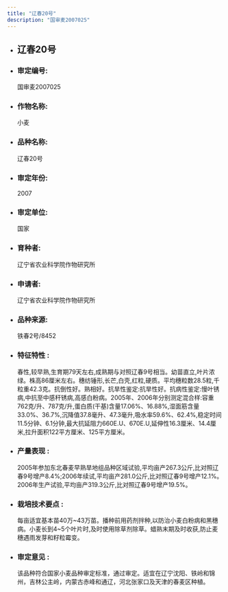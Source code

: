 ```yaml
---
title: "辽春20号"
description: "国审麦2007025"
---
```

* ## 辽春20号
* ###  审定编号:  
   国审麦2007025

*  ### 作物名称:  
   小麦

*   ###  品种名称: 
    辽春20号

*   ### 审定年份: 
    2007

*   ### 审定单位:  
    国家

*   ### 育种者:  
    辽宁省农业科学院作物研究所

*   ### 申请者:  
    辽宁省农业科学院作物研究所

*   ### 品种来源:  
    铁春2号/8452

*   ### 特征特性 : 
    春性,较早熟,生育期79天左右,成熟期与对照辽春9号相当。幼苗直立,叶片浓绿。株高86厘米左右。穗纺锤形,长芒,白壳,红粒,硬质。平均穗粒数28.5粒,千粒重42.3克。抗倒性好。熟相好。抗旱性鉴定:抗旱性好。抗病性鉴定:慢叶锈病,中抗至中感秆锈病,高感白粉病。2005年、2006年分别测定混合样:容重762克/升、787克/升,蛋白质(干基)含量17.06%、16.88%,湿面筋含量33.0%、36.7%,沉降值37.8毫升、47.3毫升,吸水率59.6%、62.4%,稳定时间11.5分钟、6.1分钟,最大抗延阻力660E.U、670E.U,延伸性16.3厘米、14.4厘米,拉升面积122平方厘米、125平方厘米。

*   ### 产量表现 : 
    2005年参加东北春麦早熟旱地组品种区域试验,平均亩产267.3公斤,比对照辽春9号增产8.4%;2006年续试,平均亩产281.0公斤,比对照辽春9号增产12.1%。2006年生产试验,平均亩产319.3公斤,比对照辽春9号增产19.5%。

*   ### 栽培技术要点 : 
    每亩适宜基本苗40万~43万苗。播种前用药剂拌种,以防治小麦白粉病和黑穗病。小麦长到4~5个叶片时,及时使用除草剂除草。蜡熟末期及时收获,防止麦穗遇雨发芽和籽粒霉变。

*   ### 审定意见 : 
    该品种符合国家小麦品种审定标准，通过审定。适宜在辽宁沈阳、铁岭和锦州，吉林公主岭，内蒙古赤峰和通辽，河北张家口及天津的春麦区种植。
